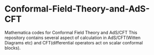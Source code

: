 # Conformal-Field-Theory-and-AdS-CFT
Mathematica codes for Conformal Field Theory and AdS/CFT
This repository contains several aspect of calculation in AdS/CFT(Witten Diagrams etc) and CFT(differential operators act on scalar conformal blocks).
